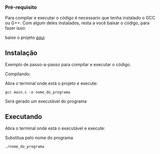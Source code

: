 ### Pré-requisito

Para compilar e executar o código é necessario que tenha instalado o GCC ou G++.
Com algum deles instalados, resta a você baixar o código, para fazer isso:

baixe o projeto [aqui](https://github.com/Gabriel-Sao-Pedro/TR10_537643/archive/refs/heads/main.zip)

## Instalação
 
Exemplo de passo-a-passo para compilar e executar o código.

Compilando:

Abra o terminal onde está o projeto e execute:

```
gcc main.c -o nome_do_programa
```

Será gerado um executável do programa

## Executando

Abra o terminal onde está o executável e execute:

Substitua pelo nome do programa

```
./nome_do_programa
```


